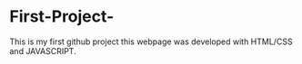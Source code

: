 # First-Project-
This is my first github project 
this webpage was developed with HTML/CSS and JAVASCRIPT. 
